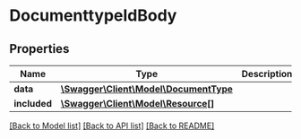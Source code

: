 # DocumenttypeIdBody

## Properties
Name | Type | Description | Notes
------------ | ------------- | ------------- | -------------
**data** | [**\Swagger\Client\Model\DocumentType**](DocumentType.md) |  | [optional] 
**included** | [**\Swagger\Client\Model\Resource[]**](Resource.md) |  | [optional] 

[[Back to Model list]](../../README.md#documentation-for-models) [[Back to API list]](../../README.md#documentation-for-api-endpoints) [[Back to README]](../../README.md)

